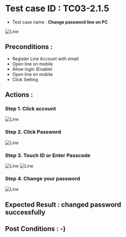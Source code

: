 # Test case ID : TC03-2.1.5
* Test case name : **Change password line on PC**

![Line](LineLOGO.png)

## Preconditions : 
  * Register Line Account with email
  * Open line on mobile
  * Allow login (Enable)
  * Open line on mobile
  * Click Setting  


## Actions : 
  ### Step 1. Click account
  ![Line](LineStep01.jpg)
  
  ### Step 2. Click Password
  ![Line](LineStep02.jpg)
  
  ### Step 3. Touch ID or Enter Passcode
  ![Line](LineStep03.jpg)
  ![Line](LineStep03-1.jpg)
  
  ### Step 4. Change your password
  ![Line](LineStep04.jpg)


## Expected Result : changed password successfully


## Post Conditions : -)
